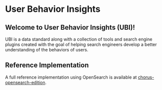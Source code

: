 # User Behavior Insights

## Welcome to User Behavior Insights (UBI)!

UBI is a data standard along with a collection of tools and search engine plugins created with the goal of helping search engineers develop a better understanding of the behaviors of users.

## Reference Implementation

A full reference implementation using OpenSearch is available at [chorus-opensearch-edition](https://github.com/o19s/chorus-opensearch-edition).